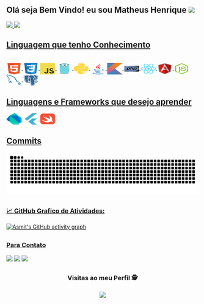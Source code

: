 ## Olá seja Bem Vindo! eu sou Matheus Henrique <img src="https://raw.githubusercontent.com/iampavangandhi/iampavangandhi/master/gifs/Hi.gif" width="30px">

<div>
  <a href="https://github.com/MatheusHenrique129">
  <img height="162em" src="https://github-readme-stats.vercel.app/api?username=MatheusHenrique129&hide=issues&show_icons=true&theme=radical&include_all_commits=true"/>
  <img height="162em" src="https://github-readme-stats.vercel.app/api/top-langs/?username=MatheusHenrique129&theme=radical&layout=compact"/>
<div> 
    
 ## Linguagem que tenho Conhecimento
  
<div style="display: inline_block"><br> 
  <img align="center" alt="Matheus-HTML" height="30" width="40" src="https://raw.githubusercontent.com/devicons/devicon/master/icons/html5/html5-original.svg">
  <img align="center" alt="Matheus-CSS" height="30" width="40" src="https://raw.githubusercontent.com/devicons/devicon/master/icons/css3/css3-original.svg">
  <img align="center" alt="Matheus-Js" height="30" width="40" src="https://raw.githubusercontent.com/devicons/devicon/master/icons/javascript/javascript-original.svg">
  <img align="center" alt="Matheus-Go" height="30" width="40" src="https://raw.githubusercontent.com/devicons/devicon/master/icons/go/go-original.svg">
  <img align="center" alt="Matheus-Python" height="30" width="40" src="https://raw.githubusercontent.com/devicons/devicon/master/icons/python/python-plain.svg">
  <img align="center" alt="Matheus-Java" height="30" width="40" src="https://raw.githubusercontent.com/devicons/devicon/master/icons/java/java-original.svg">
  <img align="center" alt="Matheus-Kotlin" height="30" width="40" src="https://raw.githubusercontent.com/devicons/devicon/master/icons/kotlin/kotlin-original.svg">
  <img align="center" alt="Matheus-PHP" height="30" width="40" src="https://raw.githubusercontent.com/devicons/devicon/master/icons/php/php-original.svg">
  <img align="center" alt="Matheus-React" height="30" width="40" src="https://raw.githubusercontent.com/devicons/devicon/master/icons/react/react-original.svg">
    <img align="center" alt="Matheus-Angular" height="30" width="40" src="https://raw.githubusercontent.com/devicons/devicon/master/icons/angularjs/angularjs-original.svg">
  <img align="center" alt="Matheus-NODE" height="30" width="40" src="https://raw.githubusercontent.com/devicons/devicon/master/icons/nodejs/nodejs-original.svg">
  <img align="center" alt="Matheus-MySQL" height="30" width="40" src="https://raw.githubusercontent.com/devicons/devicon/master/icons/mysql/mysql-original.svg">
  <img align="center" alt="Matheus-PostgreSQL" height="30" width="40" src="https://raw.githubusercontent.com/devicons/devicon/master/icons/postgresql/postgresql-plain.svg">
  

  ## Linguagens e Frameworks que desejo aprender
    
  <img align="center" alt="Matheus-PHP" height="30" width="40" src="https://raw.githubusercontent.com/devicons/devicon/master/icons/dart/dart-original.svg">
  <img align="center" alt="Matheus-Js" height="30" width="40" src="https://raw.githubusercontent.com/devicons/devicon/master/icons/flutter/flutter-plain.svg">
  <img align="center" alt="Matheus-Js" height="30" width="40" src="https://raw.githubusercontent.com/devicons/devicon/master/icons/swift/swift-original.svg">
  
  ##

## Commits
   
<div>  
  
  ![Snake animation](https://github.com/MatheusHenrique129/MatheusHenrique129/blob/output/github-contribution-grid-snake.svg) 
</div>
  
  ##
  
<!-- GitHub stats graph -->
### 📈 GitHub Grafico de Atividades:
![Asmit's GitHub activity graph](https://activity-graph.herokuapp.com/graph?username=MatheusHenrique129&hide_border=true&theme=redical)

##
  
### Para Contato
  
<div> 
  <a href = "mailto: matheustennant@gmail.com"><img src="https://img.shields.io/badge/-Gmail-%23333?style=for-the-badge&logo=gmail&logoColor=white" target="_blank"></a>
  <a href="https://www.linkedin.com/in/matheus-henrique-657841206/" target="_blank"><img src="https://img.shields.io/badge/-LinkedIn-%230077B5?style=for-the-badge&logo=linkedin&logoColor=white" target="_blank"></a>  
  <a href="https://www.instagram.com/math_henrique.ofc/" target="_blank"><img src="https://img.shields.io/badge/-Instagram-8B008B?style=for-the-badge&logo=instagram&logoColor=white" target="_blank"></a>
</div>
  
  ##
    
 ### <p align="center">Visitas ao meu Perfil :detective: <br><br> <img alingn="center" src="https://profile-counter.glitch.me/MatheusHenrique129/count.svg" /></p>
